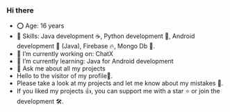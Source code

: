 ### Hi there
- ⭕️ Age: 16 years
- 🤹 Skills: Java development ☕, Python development 🐍, Android development 🤖 (Java), Firebase 🔥, Mongo Db 🍃.
- 🔨 I’m currently working on: ChatX
- 🌱 I’m currently learning: Java for Android development
- 💬 Ask me about all my projects
- Hello to the visitor of my profile👋. 
- Please take a look at my projects and let me know about my mistakes 🤝. 
- If you liked my projects 👍, you can support me with a star ⭐ or join the development 🛠️.

